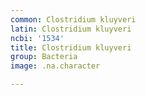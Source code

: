 ```yaml
---
common: Clostridium kluyveri
latin: Clostridium kluyveri
ncbi: '1534'
title: Clostridium kluyveri
group: Bacteria
image: .na.character

---
```


